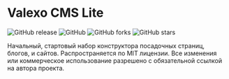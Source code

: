 # Valexo CMS Lite
![GitHub release](https://img.shields.io/github/v/release/osvax/Valexo-CMS-Lite)
![GitHub](https://img.shields.io/github/license/osvax/Valexo-CMS-Lite?label=license)
![GitHub forks](https://img.shields.io/github/forks/osvax/Valexo-CMS-Lite?style=social)
![GitHub stars](https://img.shields.io/github/stars/osvax/Valexo-CMS-Lite?style=social)

Начальный, стартовый набор конструктора посадочных страниц, блогов, и сайтов.
Распространяется по MIT лицензии.
Все изменения или коммерческое использование разрешено с обязательной ссылкой на автора проекта.
